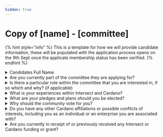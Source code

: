 ```yaml
---
hidden: true
---
```


# Copy of \[name] - \[committee]

{% hint style="info" %}
This is a template for how we will provide candidate information, these will be populated with the application process opens on the 9th Sept once the applicats membership status has been verified.
{% endhint %}

<details>

<summary>Candidates Full Name</summary>

\[Answer]

</details>



<details>

<summary>Are you currently part of the committee they are applying for?</summary>

\[Answer]

</details>



<details>

<summary>Is there a particular role within the committee that you are interested in, if so which and why? (if applicable)</summary>

\[Answer]

</details>



<details>

<summary>What is your experiences within Intersect and Cardano?</summary>

\[Answer]

</details>



<details>

<summary>What are your pledges and plans should you be elected?</summary>

\[Answer]

</details>



<details>

<summary>Why should the community vote for you?</summary>

\[Answer]

</details>



<details>

<summary>Do you have any other Cardano affiliations or possible conflicts of interests, including you as an individual or an enterprise you are associated with?</summary>

\[Answer]

</details>



<details>

<summary>Are you currently in receipt of or previously received any Intersect or Cardano funding or grant?</summary>

\[Answer]

</details>

